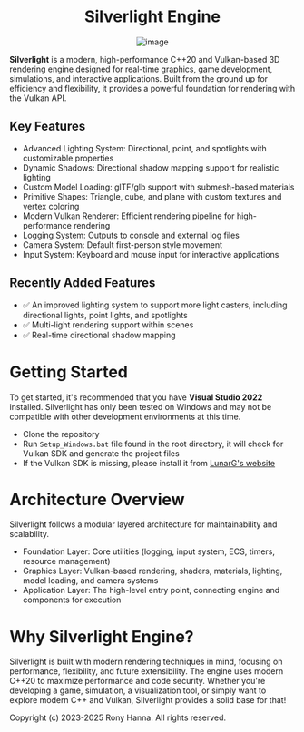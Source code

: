 <h1 align="center">Silverlight Engine</h1>

<p align="center">
  <img src ="https://github.com/user-attachments/assets/59d3eefa-d47b-4818-ab9f-14efaa31aa9a" alt="image">
</p>

<p><strong>Silverlight</strong> is a modern, high-performance C++20 and Vulkan-based 3D rendering engine designed for real-time graphics, game development, simulations, and interactive applications. Built from the ground up for efficiency and flexibility, it provides a powerful foundation for rendering with the Vulkan API.</p>

<h2>Key Features</h2>
<ul>
<li> Advanced Lighting System: Directional, point, and spotlights with customizable properties</li>
<li> Dynamic Shadows: Directional shadow mapping support for realistic lighting</li>
<li> Custom Model Loading: glTF/glb support with submesh-based materials</li>
<li> Primitive Shapes: Triangle, cube, and plane with custom textures and vertex coloring</li>
<li> Modern Vulkan Renderer: Efficient rendering pipeline for high-performance rendering</li>
<li> Logging System: Outputs to console and external log files</li>
<li> Camera System: Default first-person style movement</li>
<li> Input System: Keyboard and mouse input for interactive applications</li>
</ul>

<h2>Recently Added Features</h2>
<ul>
<li>✅ An improved lighting system to support more light casters, including directional lights, point lights, and spotlights</li>
<li>✅ Multi-light rendering support within scenes</li>
<li>✅ Real-time directional shadow mapping</li>
</ul>

<h1>Getting Started</h1>
<p>To get started, it's recommended that you have <strong>Visual Studio 2022</strong> installed. 
Silverlight has only been tested on Windows and may not be compatible with other development environments at this time.
<ul>
<li>Clone the repository</li>
<li>Run <code>Setup_Windows.bat</code> file found in the root directory, it will check for Vulkan SDK and generate the project files</li>
<li>If the Vulkan SDK is missing, please install it from <a href="https://vulkan.lunarg.com/sdk/home" target="_blank" rel="noopener noreferrer">LunarG's website</a></li>
</ul>

<h1>Architecture Overview</h1>
<p>Silverlight follows a modular layered architecture for maintainability and scalability.</p>
<ul>
<li>Foundation Layer: Core utilities (logging, input system, ECS, timers, resource management)</li>
<li>Graphics Layer: Vulkan-based rendering, shaders, materials, lighting, model loading, and camera systems</li>
<li>Application Layer: The high-level entry point, connecting engine and components for execution</li>
</ul>

<h1>Why Silverlight Engine?</h1>
<p>Silverlight is built with modern rendering techniques in mind, focusing on performance, flexibility, and future extensibility. The engine uses modern C++20 to maximize performance and code security. Whether you're developing a game, simulation, a visualization tool, or simply want to explore modern C++ and Vulkan, Silverlight provides a solid base for that!</p>

<p>Copyright (c) 2023-2025 Rony Hanna. All rights reserved.</p>
